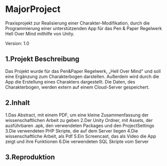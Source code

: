 # MajorProject
 Praxisprojekt zur Realisierung einer Charakter-Modifikation, durch die Programmierung einer unterstützenden App für das Pen & Paper Regelwerk Hell Over Mind mithilfe von Unity.

 Version: 1.0
## 1.Projekt Beschreibung

Das Projekt wurde für das Pen&Paper Regelwerk, „Hell Over Mind" und soll eine Ergänzung zum Charakterbogen darstellen. Außerdem wird durch die App die Erstellung eines Charakters dargestellt. Die Daten, des Charakterbogen, werden extern auf einem Cloud-Server gespeichert.


## 2.Inhalt

1.Das Abstract, mit einem PDF, um eine kleine Zusammenfassung der wissenschaftlichen Arbeit zu geben
2.Der Unity Ordner, mit Assets, der ausführbaren .apk, den verwendeten Packages und den ProjectSettings
3.Die verwendeten PHP Skripte, die auf dem Server liegen
4.Die wissenschaftliche Arbeit, als Pdf 
5.Ein Screencast, das als Video die App zeigt und ihre Funktionen
6.Die verwendeten SQL Skripte vom Server


## 3.Reproduktion





